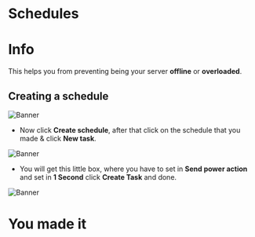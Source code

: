 
#  Schedules

#  Info


This helps you from preventing being your server **offline** or **overloaded**.



## Creating a schedule

![Banner](https://i.imgur.com/iCfvVdQ.png)

- Now click __**Create schedule**__, after that click on the schedule that you made & click __**New task**__.

![Banner](https://i.imgur.com/irFbSGI.png)

- You will get this little box, where you have to set in **Send power action** and set in **1 Second** click **Create Task** and done.

![Banner](https://i.imgur.com/Pf2Ezel.png)


#  You made it
